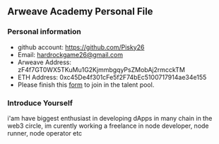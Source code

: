 ## Arweave Academy Personal File

### Personal information

- github account: https://github.com/Pisky26
- Email: hardrockgame26@gmail.com
- Arweave Address: zF4f7GT0WX5TKuMu1G2KjmmbgqyPsZMobAj2rmcckTM
- ETH Address: 0xc45De4f301cFe5f2F74bEc5100717914ae34e155
- Please finish this [form](https://docs.google.com/forms/d/e/1FAIpQLSfWA5fIIcBgmRppm3jNz5vmf9Mai_QMVil-2pO4r7YKn_Zhtw/viewform?usp=sf_link) to join in the talent pool.

### Introduce Yourself
 i'am have biggest enthusiast in developing dApps in many chain in the web3 circle, im curently working a freelance in node developer, node runner, node operator etc
